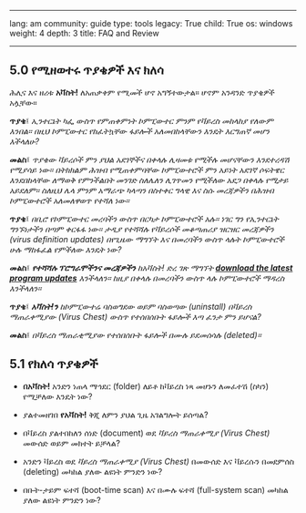 

---

lang: am
community: guide
type: tools
legacy: True
child: True
os: windows
weight: 4
depth: 3
title: FAQ and Review 

---

## 5.0 የሚዘወተሩ ጥያቄዎች እና ክለሳ ##  

ሕሊና እና ዘሪቱ **አቫስት!**  ለአጠቃቀም የሚመች ሆኖ አግኝተውታል። ሆኖም አንዳንድ ጥያቄዎች አሏቸው።


<div class="background" markdown="1">

**ጥያቄ**፤ *ኢንተርኔት ካፌ ውስጥ የምጠቀምነት ኮምፒውተር ምንም የቫይረስ መከላከያ የለውም እንበል። በዚህ ኮምፒውተር የከፈትኳቸው ፋይሎች አለመበከላቸውን እንዴት እርግጠኛ መሆን እችላለሁ?*

**መልስ**፤ *ጥያቄው ቫይረሶች ምን ያህል አደገኞችና በቀላሉ ሊዛመቱ የሚችሉ መሆናቸውን እንደተረዳሽ የሚያሳይ ነው። በትክክልም ሕዝብ የሚጠቀምባቸው ኮምፒውተሮች ምን አይነት አደገኛ ሶፍትዌር እንደበከላቸው ለማወቅ የምንችልበት መንገድ ስለሌለን ሊገጥመን የሚችለው አደጋ በቀላሉ የሚታይ አይደለም። ስለዚህ ሌላ ምንም አማራጭ ካላጣን በስተቀር ግላዊ እና ስሱ መረጃዎችን  በሕዝብ ኮምፒውተሮች አለመለዋወጥ የተሻለ ነው።*


**ጥያቄ**፤ *በቢሮ የኮምፒውተር መረባችን ውስጥ በርካታ ኮምፒውተሮች አሉ። ነገር ግን የኢንተርኔት ግንኙነታችን በጣም ቀርፋፋ ነው። ታዲያ የተሻሻሉ የቫይረሶች መቆጣጠሪያ ዝርዝር መረጃዎችን (virus definition updates) በየጊዜው ማግኘት እና በመረባችን ውስጥ ላሉት ኮምፒውተሮች ሁሉ ማከፋፈል የምችለው እንዴት ነው?*

**መልስ**፤ ***የተሻሻሉ ፕሮግራሞችንና መረጃዎችን** ከአቫስት! ድረ ገጽ ማግኘት [**download the latest program updates**](http://www.avast.com/download-update) እንችላለን። ከዚያ በቀላሉ በመረባችን ውስጥ ላሉ ኮምፒውተሮች ማዳረስ እንችላለን።*


**ጥያቄ**፤ ***አቫስት!ን** ከኮምፒውተሬ ባስወግደው ወይም ባስወጣው (uninstall) በቫይረስ ማጠራቀሚያው (Virus Chest) ውስጥ የተሰበሰቡት ፋይሎች እጣ ፈንታ ምን ይሆናል?*

**መልስ**፤ *በቫይረስ ማጠራቂሚያው የተሰበሰቡት ፋይሎች በሙሉ ይደመሰሳሉ (deleted)።*



</div>

## 5.1 የክለሳ ጥያቄዎች ##

 - **በአቫስት!** አንድን ነጠላ ማኅደር (folder) ለይቶ ከቫይረስ ነጻ መሆኑን ለመፈተሽ (ስካን) የሚቻለው እንዴት ነው?

 - ያልተመዘገበ **የአቫስት!** ቅጂ ለምን ያህል ጊዜ አገልግሎት ይሰጣል?

 - በቫይረስ ያልተበከለን ሰነድ (document) ወደ *ቫይረስ ማጠራቀሚያ (Virus Chest)* መውሰድ ወይም መክተት ይቻላል?

 - አንድን ቫይረስ ወደ *ቫይረስ ማጠራቀሚያ (Virus Chest)* በመውሰድ እና ቫይረሱን በመደምሰስ (deleting) መካከል ያለው ልዩነት ምንድን ነው?

 - በቡት-ታይም ፍተሻ (boot-time scan) እና በሙሉ ፍተሻ (full-system scan) መካከል ያለው ልዩነት ምንድን ነው?

